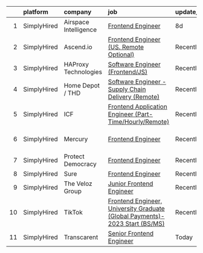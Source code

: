 

|    | platform    | company               | job                                                                                                                                                                                        | update_time   | location           |
|---:|:------------|:----------------------|:-------------------------------------------------------------------------------------------------------------------------------------------------------------------------------------------|:--------------|:-------------------|
|  1 | SimplyHired | Airspace Intelligence | [Frontend Engineer](https://www.simplyhired.com/job/2Ra4EBtm5xhADS8aQ07tX7o11YZjpeqgfzbEFJNx_NLiwuKI7fISdw?q=frontend+engineer)                                                            | 8d            | United States      |
|  2 | SimplyHired | Ascend.io             | [Frontend Engineer (US. Remote Optional)](https://www.simplyhired.com/job/JYu8OICUJq9W5nWh2vqrOvTqNdRaMtm9p9hdDcciu_OCUKAB4V5XGg?q=frontend+engineer)                                      | Recently      | Remote             |
|  3 | SimplyHired | HAProxy Technologies  | [Software Engineer (Frontend/JS)](https://www.simplyhired.com/job/H__fhwv62hFQN4AUC-U9BmNSYZlY9nGe5VqTNMa7M6eTGgD10iq63w?q=frontend+engineer)                                              | Recently      | Remote             |
|  4 | SimplyHired | Home Depot / THD      | [Software Engineer - Supply Chain Delivery (Remote)](https://www.simplyhired.com/job/UYJDjgDMIl8W9_JNBwVu1OOWoqADa7pkQSBj16CLKzASdjIau3-CVQ?q=frontend+engineer)                           | Recently      | Atlanta, GA        |
|  5 | SimplyHired | ICF                   | [Frontend Application Engineer (Part-Time/Hourly/Remote)](https://www.simplyhired.com/job/NbJ0lR3twQh6aMm7D8_wqE6hAym0prtHG0jvFP1L4rl-dPuvW--CuA?q=frontend+engineer)                      | Recently      | Reston, VA         |
|  6 | SimplyHired | Mercury               | [Frontend Engineer](https://www.simplyhired.com/job/MCtDiBZ9DTE-m70SYcChErMlRrXEgjTbqEfLdkdNEVWrARemJJc-8Q?q=frontend+engineer)                                                            | Recently      | San Francisco, CA  |
|  7 | SimplyHired | Protect Democracy     | [Frontend Engineer](https://www.simplyhired.com/job/613DRtcgjgbD4eeSnOGmW89MLyp0OqkS5qTIVPjrsj9Kr7632WvujQ?q=frontend+engineer)                                                            | Recently      | Remote             |
|  8 | SimplyHired | Sure                  | [Frontend Engineer](https://www.simplyhired.com/job/NyoinUE9K7unXBPm8f4KfmxT_b-4jFKOa1Ym6yDFgNRAk82itLv1dg?q=frontend+engineer)                                                            | Recently      | Remote             |
|  9 | SimplyHired | The Veloz Group       | [Junior Frontend Engineer](https://www.simplyhired.com/job/1lmRPeJQcIuYQW-Sqf8-1rUzud-_LA4n-p--hYKkb_pBEvImygS1aQ?q=frontend+engineer)                                                     | Recently      | Remote             |
| 10 | SimplyHired | TikTok                | [Frontend Engineer, University Graduate (Global Payments)- 2023 Start (BS/MS)](https://www.simplyhired.com/job/7NuwZL5nYN8y_ZEvj_Jw99-KfQrrq1PBCSS4HeRA5-908afcdb77Ig?q=frontend+engineer) | Recently      | Mountain View, CA  |
| 11 | SimplyHired | Transcarent           | [Senior Frontend Engineer](https://www.simplyhired.com/job/Je0f_bmPz0aZTq349uhVNA5tYTEgMlU2AaWA5hp1E2OWcoWQdxjBFQ?q=frontend+engineer)                                                     | Today         | Remote +1 location |